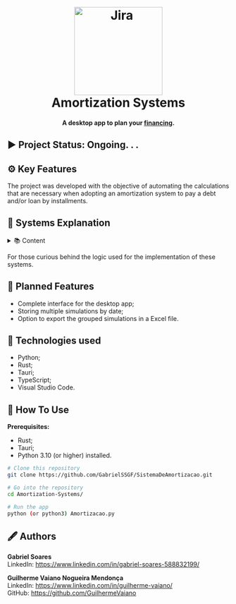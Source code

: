 <h1 align="center">
  <br>
  <a><img src="https://www.dinkytown.net/images/loans.png" alt="Jira" width="200"></a>
  <br>
  Amortization Systems
  <br>
</h1>

<h4 align="center">A desktop app to plan your <a href="https://www.investopedia.com/terms/a/amortized_loan.asp#:~:text=An%20amortized%20loan%20is%20a%20type%20of%20loan%20that%20requires,towards%20reducing%20the%20principal%20amount." target="_blank">financing</a>.</h4>

## ▶️ Project Status: Ongoing. . .

## ⚙️ Key Features
The project was developed with the objective of automating the calculations that are necessary when adopting an amortization system to pay a debt and/or loan by installments.

## 🧾 Systems Explanation
<details>
  <summary>📚 Content</summary>
  <p>

### Terminology
---
- Amortization: It is the payment made in installments and within a pre-established period;
- Principal: Total amount of the debt, that is, the actual amount that was borrowed or financed;
- Current balance: When executing the program, the current balance is the amount still to be paid;
- Installment: It is the value of the installment that was paid in the informed period

### French Amortization System
---
Also known as the *Price* Table, the French Amortization System is one of the most well-known and currently adopted models. Through it, payment is made through a set of successive and constant installments, usually with installments paid monthly in equal amounts, already with built-in interest. The calculation is done as follows:

```
P = (PV * r * (1 + r)^n) / ((1 + r)^n - 1)
```

Where:
- P: Installment amount (monthly payment);
- PV: Loan amount (or present value);
- r: Monthly interest rate, calculated as the annual rate divided by 12 and expressed in decimal (e.g., if the annual rate is 6%, r will be 0.06/12 = 0.005);
- n: Total number of periods (or installments) to repay the loan;

This formula calculates the value of the fixed monthly installment that will be paid over the loan term. 

*Note:* that the composition of interest and principal changes in each installment, but the total value of the installment remains constant throughout the entire period. Interest is calculated on the remaining outstanding balance, which gradually decreases with each payment, while the principal amount paid increases, resulting in a gradual reduction of the loan balance until it is fully repaid at the end of the term.


### Constant Amortization System
---
It consists of the constant payment of the debt based on periodic decreasing payments. That is, the more time passes, the smaller the installments of the outstanding balance are, while the amount is amortized in a constant manner in all periods.
In general, interest and capital are calculated only once and divided for payment in several installments during the settlement period. The amortization amount is calculated by dividing the initial capital by the number of installments to be paid. The calculation is done as follows:
 
**A = P / n**

Where:
- A = Amortization;
- P = Main;
- n = Number of installments. 

### Mixed Amortization System
---
The Mixed System is an amortization system that presents intermediate characteristics between the other two main amortization systems, the Constant Amortization System (SAC) and the French Amortization System (SAF).
Therefore, in the mixed amortization system, the borrower will pay a portion that is the average between the SAC and the Price System. To perform this calculation, it is necessary to add the portion of the SAC and the Price System and divide it by two. Therefore, it can be said that the SAM plots have an intermediate logic between the two systems.

### American Amortization System
---
In this system, the return of principal is made in one lump sum at the end of the amortization period. Interim amortizations are not foreseen during the term of the payments, and interest is paid periodically. Due to the financial impact that the system itself conceives, aiming at the one-time payment of the debt, it is necessary to set up a amortization fund, which will finance this amount. The fund is set up concurrently with interest payments on the principal through the use of the multi-operation capital accumulation factor.

### German Amortization System
---
The German System consists of settling a debt where interest is paid in advance in equal installments, except for the first payment which corresponds to the interest charged at the time of the financial transaction.
In this system, the last amortization must coincide with the payment, since all interest is charged in advance on previous installments, as well as all payments, with the exception of the first, must be equal.

  </p>
</details>

For those curious behind the logic used for the implementation of these systems.


## 🎯 Planned Features

- Complete interface for the desktop app;
- Storing multiple simulations by date;
- Option to export the grouped simulations in a Excel file.

## 🧰 Technologies used
- Python;
- Rust;
- Tauri;
- TypeScript;
- Visual Studio Code.

## 📑 How To Use
**Prerequisites:**
- Rust;
- Tauri;
- Python 3.10 (or higher) installed.

```bash
# Clone this repository
git clone https://github.com/GabrielSSGF/SistemaDeAmortizacao.git

# Go into the repository
cd Amortization-Systems/

# Run the app
python (or python3) Amortizacao.py

```
## 🖋️ Authors

**Gabriel Soares**  
LinkedIn: https://www.linkedin.com/in/gabriel-soares-588832199/

**Guilherme Vaiano Nogueira Mendonça**  
LinkedIn: https://www.linkedin.com/in/guilherme-vaiano/  
GitHub: https://github.com/GuilhermeVaiano
